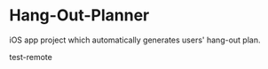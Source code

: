 # Hang-Out-Planner
iOS app project which automatically  generates users' hang-out plan.

test-remote

